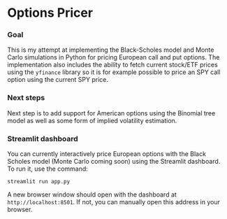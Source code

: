 # Options Pricer

### Goal
This is my attempt at implementing the Black-Scholes model and Monte Carlo simulations in Python for pricing European call and put options. The implementation also includes the ability to fetch current stock/ETF prices using the `yfinance` library so it is for example possible to price an SPY call option using the current SPY price.


### Next steps
Next step is to add support for American options using the Binomial tree model as well as some form of implied volatility estimation.

### Streamlit dashboard
You can currently interactively price European options with the Black Scholes model (Monte Carlo coming soon) using the Streamlit dashboard. To run it, use the command:
```
streamlit run app.py
```
A new browser window should open with the dashboard at `http://localhost:8501`. If not, you can manually open this address in your browser.